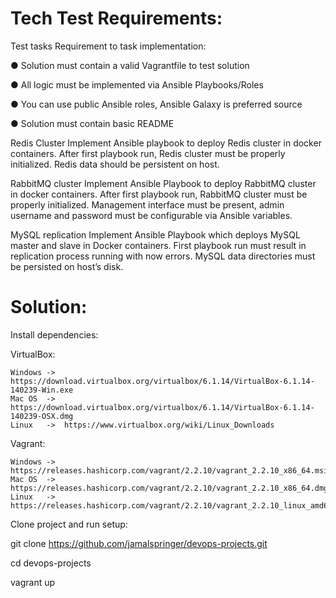 # Tech Test Requirements:

Test tasks
Requirement to task implementation:

● Solution must contain a valid Vagrantfile to test solution

● All logic must be implemented via Ansible Playbooks/Roles

● You can use public Ansible roles, Ansible Galaxy is preferred source

● Solution must contain basic README


Redis Cluster
Implement Ansible playbook to deploy Redis cluster in docker containers.
After first playbook run, Redis cluster must be properly initialized. Redis data should be persistent on host.

RabbitMQ cluster
Implement Ansible Playbook to deploy RabbitMQ cluster in docker containers.
After first playbook run, RabbitMQ cluster must be properly initialized. Management interface must be present, admin username and password must be configurable via Ansible variables.

MySQL replication
Implement Ansible Playbook which deploys MySQL master and slave in Docker containers. First playbook run must result in replication process running with now errors. MySQL data directories must be persisted on host’s disk.

# Solution:

Install dependencies:

  VirtualBox:

    Windows ->  https://download.virtualbox.org/virtualbox/6.1.14/VirtualBox-6.1.14-140239-Win.exe
    Mac OS  ->  https://download.virtualbox.org/virtualbox/6.1.14/VirtualBox-6.1.14-140239-OSX.dmg
    Linux   ->  https://www.virtualbox.org/wiki/Linux_Downloads

  Vagrant:

    Windows ->  https://releases.hashicorp.com/vagrant/2.2.10/vagrant_2.2.10_x86_64.msi
    Mac OS  ->  https://releases.hashicorp.com/vagrant/2.2.10/vagrant_2.2.10_x86_64.dmg
    Linux   ->  https://releases.hashicorp.com/vagrant/2.2.10/vagrant_2.2.10_linux_amd64.zip
    
Clone project and run setup:

git clone https://github.com/jamalspringer/devops-projects.git

cd devops-projects

vagrant up


  
  
  


